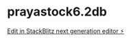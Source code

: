 # prayastock6.2db

[Edit in StackBlitz next generation editor ⚡️](https://stackblitz.com/~/github.com/Andanaaa/prayastock6.2db)